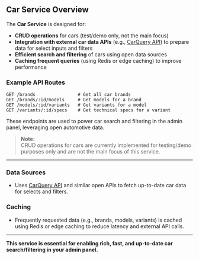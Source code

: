 ## Car Service Overview

The **Car Service** is designed for:

- **CRUD operations** for cars (test/demo only, not the main focus)
- **Integration with external car data APIs** (e.g., [CarQuery API](https://www.carqueryapi.com/api/0.3/?cmd=getTrims&model=camry)) to prepare data for select inputs and filters
- **Efficient search and filtering** of cars using open data sources
- **Caching frequent queries** (using Redis or edge caching) to improve performance

### Example API Routes

```http
GET /brands                # Get all car brands
GET /brands/:id/models     # Get models for a brand
GET /models/:id/variants   # Get variants for a model
GET /variants/:id/specs    # Get technical specs for a variant
```

These endpoints are used to power car search and filtering in the admin panel, leveraging open automotive data.

> **Note:**  
> CRUD operations for cars are currently implemented for testing/demo purposes only and are not the main focus of this service.

---

### Data Sources

- Uses [CarQuery API](https://www.carqueryapi.com/) and similar open APIs to fetch up-to-date car data for selects and filters.

### Caching

- Frequently requested data (e.g., brands, models, variants) is cached using Redis or edge caching to reduce latency and external API calls.

---

**This service is essential for enabling rich, fast, and up-to-date car search/filtering in your admin panel.**